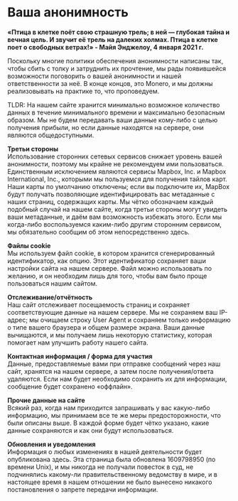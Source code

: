 # Ваша анонимность

**«Птица в клетке поёт свою страшную трель; в ней — глубокая тайна и вечная цель. И звучит её трель на далеких холмах. Птица в клетке поет о свободных ветрах!» - Майя Энджелоу, 4 января 2021 г.**

Поскольку многие политики обеспечения анонимности написаны так, чтобы сбить с толку и затруднить их прочтение, мы рады появившейся возможности поговорить о вашей анонимности и нашей ответственности за неё. В конце концов, это Monero, и мы должны реализовывать на практике то, что проповедуем.

TLDR: На нашем сайте хранится минимально возможное количество данных в течение минимального времени и максимально безопасным образом. Мы не будем передавать ваши данные кому-либо с целью получения прибыли, но если данные находятся на сервере, они являются общедоступными.

**Третьи стороны**  
Использование сторонних сетевых сервисов снижает уровень вашей анонимности, поэтому мы крайне не рекомендуем ими пользоваться. Единственным исключением являются сервисы Mapbox, Inc. и Mapbox International, Inc., которыми мы пользуемся для получения тайлов карт. Наши карты по умолчанию отключены; если вы подключите их, MapBox будут получать позволяющие идентифицировать вас метаданные с наших страниц, содержащих карты. Мы чётко обозначаем каждый подобный случай на нашем сайте, когда третьи стороны могут увидеть ваши метаданные, и даём вам возможность избежать этого. Если мы когда-либо воспользуемся каким-либо другим сторонним сервисом, мы обязательно сообщим об этом непосредственно здесь.

**Файлы cookie**  
Мы используем файл cookie, в котором хранится сгенерированный идентификатор, как опцию. Этот идентификатор сохраняет ваши настройки сайта на нашем сервере. Файл можно использовать по желанию, и он необходим лишь для того, чтобы вам было проще пользоваться нашим сайтом.

**Отслеживание/отчётность**  
Наш сайт отслеживает посещаемость страниц и сохраняет соответствующие данные на нашем сервере. Мы не сохраняем ваш IP-адрес; мы очищаем строку User Agent и сохраняем только информацию о типе вашего браузера и общем размере экрана. Ваши данные вычищаются, и мы получаем лишь некоторую статистику, которая помогает нам улучшить работу нашего сайта.

**Контактная информация / форма для участия**  
Данные, предоставляемые вами при отправке сообщений через наш сайт, хранятся на нашем сервере, а затем после получения/ответа удаляются. Если нам будет необходимо сохранить их для информации, сообщение будет сохранено «оффлайн».

**Прочие данные на сайте**  
Всякий раз, когда нам приходится запрашивать у вас какую-либо информацию, мы принимаем все те же меры предосторожности, что были описаны выше. В каждой форме будет чётко указано, какие данные сохраняются и как они будут использоваться.

**Обновления и уведомления**  
Информация о любых изменениях в нашей деятельности будет опубликована здесь. Эта страница была обновлена 1609798950 (по времени Unix), и мы никогда не получали повесток в суд, не подчинялись какому-ли правительственному ведомству в мире, и в настоящее время в нашем отношении не было вынесено никакого постановления о запрете передачи информации.
